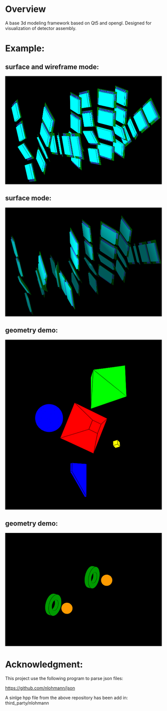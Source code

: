 # Overview
A base 3d modeling framework based on Qt5 and opengl.
Designed for visualization of detector assembly.

# Example:
## surface and wireframe mode:
![Screenshot](https://github.com/xbai0624/base_3d_modeling/blob/master/demo/surface_wire_frame_mode.png?raw=true)

## surface mode:
![alt text](https://github.com/xbai0624/base_3d_modeling/blob/master/demo/demo.png?raw=true)

## geometry demo:
![Screenshot](https://github.com/xbai0624/base_3d_modeling/blob/master/demo/ball_cube_trapezoid.png?raw=true)

## geometry demo:
![Screenshot](https://github.com/xbai0624/base_3d_modeling/blob/master/demo/demo_ball_tube.png?raw=true)


# Acknowledgment:
This project use the following program to parse json files:

https://github.com/nlohmann/json

A sinlge hpp file from the above repository has been add in: third_party/nlohmann
